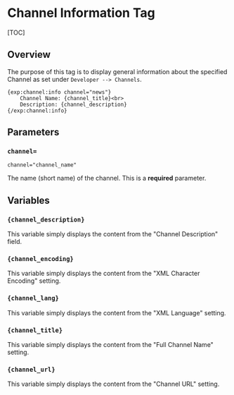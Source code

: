 <!--
    This source file is part of the open source project
    ExpressionEngine User Guide (https://github.com/ExpressionEngine/ExpressionEngine-User-Guide)

    @link      https://expressionengine.com/
    @copyright Copyright (c) 2003-2020, Packet Tide, LLC (https://ellislab.com)
    @license   https://expressionengine.com/license Licensed under Apache License, Version 2.0
-->

# Channel Information Tag

[TOC]

## Overview

The purpose of this tag is to display general information about the specified Channel as set under `Developer --> Channels`.

    {exp:channel:info channel="news"}
        Channel Name: {channel_title}<br>
        Description: {channel_description}
    {/exp:channel:info}

## Parameters

### `channel=`

    channel="channel_name"

The name (short name) of the channel. This is a **required** parameter.

## Variables

### `{channel_description}`

This variable simply displays the content from the "Channel Description" field.

### `{channel_encoding}`

This variable simply displays the content from the "XML Character Encoding" setting.

### `{channel_lang}`

This variable simply displays the content from the "XML Language" setting.

### `{channel_title}`

This variable simply displays the content from the "Full Channel Name" setting.

### `{channel_url}`

This variable simply displays the content from the "Channel URL" setting.
